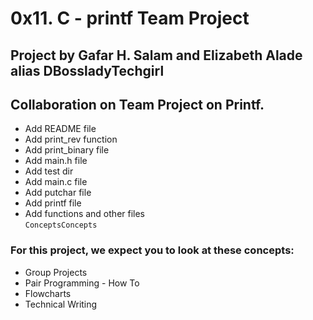 # 0x11. C - printf Team Project  
## Project by Gafar H. Salam and Elizabeth Alade alias DBossladyTechgirl  
## Collaboration on Team Project on Printf.  
- Add README file  
- Add print_rev function  
- Add print_binary file  
- Add main.h file  
- Add test dir  
- Add main.c file  
- Add putchar file  
- Add printf file  
- Add functions and other files  
`ConceptsConcepts`  
### For this project, we expect you to look at these concepts:  

- Group Projects
- Pair Programming - How To
- Flowcharts
- Technical Writing 
